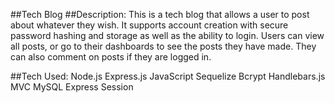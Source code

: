 ##Tech Blog
##Description:
This is a tech blog that allows a user to post about whatever they wish. 
It supports account creation with secure password hashing and storage as well as the ability to login. 
Users can view all posts, or go to their dashboards to see the posts they have made. 
They can also comment on posts if they are logged in.

##Tech Used:
Node.js
Express.js
JavaScript
Sequelize
Bcrypt
Handlebars.js
MVC
MySQL
Express Session